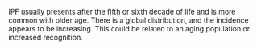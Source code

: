 IPF usually presents after the fifth or sixth decade of life and is more common with older age. There is a global distribution, and the incidence appears to be increasing. This could be related to an aging population or increased recognition.